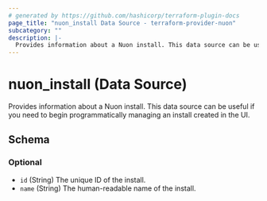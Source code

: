 ```yaml
---
# generated by https://github.com/hashicorp/terraform-plugin-docs
page_title: "nuon_install Data Source - terraform-provider-nuon"
subcategory: ""
description: |-
  Provides information about a Nuon install. This data source can be useful if you need to begin programmatically managing an install created in the UI.
---
```


# nuon_install (Data Source)

Provides information about a Nuon install. This data source can be useful if you need to begin programmatically managing an install created in the UI.



<!-- schema generated by tfplugindocs -->
## Schema

### Optional

- `id` (String) The unique ID of the install.
- `name` (String) The human-readable name of the install.
